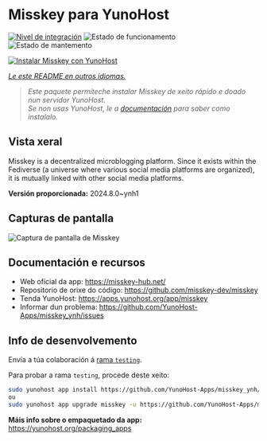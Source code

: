 <!--
NOTA: Este README foi creado automáticamente por <https://github.com/YunoHost/apps/tree/master/tools/readme_generator>
NON debe editarse manualmente.
-->

# Misskey para YunoHost

[![Nivel de integración](https://dash.yunohost.org/integration/misskey.svg)](https://ci-apps.yunohost.org/ci/apps/misskey/) ![Estado de funcionamento](https://ci-apps.yunohost.org/ci/badges/misskey.status.svg) ![Estado de mantemento](https://ci-apps.yunohost.org/ci/badges/misskey.maintain.svg)

[![Instalar Misskey con YunoHost](https://install-app.yunohost.org/install-with-yunohost.svg)](https://install-app.yunohost.org/?app=misskey)

*[Le este README en outros idiomas.](./ALL_README.md)*

> *Este paquete permíteche instalar Misskey de xeito rápido e doado nun servidor YunoHost.*  
> *Se non usas YunoHost, le a [documentación](https://yunohost.org/install) para saber como instalalo.*

## Vista xeral

Misskey is a decentralized microblogging platform. Since it exists within the Fediverse (a universe where various social media platforms are organized), it is mutually linked with other social media platforms.


**Versión proporcionada:** 2024.8.0~ynh1

## Capturas de pantalla

![Captura de pantalla de Misskey](./doc/screenshots/screenshot-desktop.png)

## Documentación e recursos

- Web oficial da app: <https://misskey-hub.net/>
- Repositorio de orixe do código: <https://github.com/misskey-dev/misskey>
- Tenda YunoHost: <https://apps.yunohost.org/app/misskey>
- Informar dun problema: <https://github.com/YunoHost-Apps/misskey_ynh/issues>

## Info de desenvolvemento

Envía a túa colaboración á [rama `testing`](https://github.com/YunoHost-Apps/misskey_ynh/tree/testing).

Para probar a rama `testing`, procede deste xeito:

```bash
sudo yunohost app install https://github.com/YunoHost-Apps/misskey_ynh/tree/testing --debug
ou
sudo yunohost app upgrade misskey -u https://github.com/YunoHost-Apps/misskey_ynh/tree/testing --debug
```

**Máis info sobre o empaquetado da app:** <https://yunohost.org/packaging_apps>
